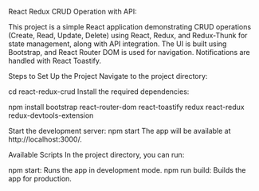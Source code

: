 React Redux CRUD Operation with API:

This project is a simple React application demonstrating CRUD operations (Create, Read, Update, Delete) using React, Redux, and Redux-Thunk for state management, along with API integration. The UI is built using Bootstrap, and React Router DOM is used for navigation. Notifications are handled with React Toastify.


Steps to Set Up the Project
Navigate to the project directory:

cd react-redux-crud
Install the required dependencies:

npm install bootstrap react-router-dom react-toastify redux react-redux redux-devtools-extension


Start the development server:
npm start
The app will be available at http://localhost:3000/.

Available Scripts
In the project directory, you can run:

npm start: Runs the app in development mode.
npm run build: Builds the app for production.
